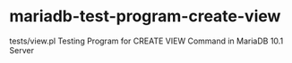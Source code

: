 mariadb-test-program-create-view
================================

tests/view.pl Testing Program for CREATE VIEW Command in MariaDB 10.1 Server
